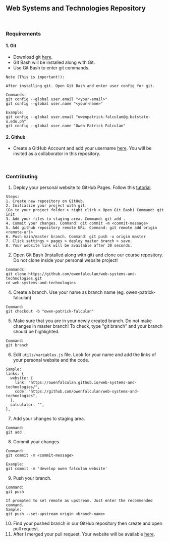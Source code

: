 ## Web Systems and Technologies Repository

<br>

### Requirements

#### 1. Git

- Download git [here](https://git-scm.com/downloads).
- Git Bash will be installed along with Git.
- Use Git Bash to enter git commands.

```
Note (This is important!):

After installing git. Open Git Bash and enter user config for git.

Commands:
git config --global user.email "<your-email>"
git config --global user.name "<your-name>"

Example:
git config --global user.email "owenpatrick.falculan@g.batstate-u.edu.ph"
git config --global user.name "Owen Patrick Falculan"
```

#### 2. Github

- Create a GitHub Account and add your username [here](https://docs.google.com/spreadsheets/d/1dbLlteb_eT49D2mW4nqbA3amqZcflPaSZ64H18HGgK8/edit?usp=sharing). You will be invited as a collaborator in this repository.

<br>

### Contributing

1. Deploy your personal website to GitHub Pages. Follow this [tutorial](https://www.w3schools.com/git/git_remote_pages.asp?remote=github).

```
Steps:
1. Create new repository on GitHub.
2. Initialize your project with git.
(Go to your project folder > right click > Open Git Bash) Command: git init
3. Add your files to staging area. Command: git add .
4. Commit your changes. Command: git commit -m <commit-message>
5. Add github repository remote URL. Command: git remote add origin <remote-url>
6. Push main/master branch. Command: git push -u origin master
7. Click settings > pages > deploy master branch > save.
8. Your website link will be available after 30 seconds.
```

2. Open Git Bash (installed along with git) and clone our course repository. Do not clone inside your personal website project!

```
Commands:
git clone https://github.com/owenfalculan/web-systems-and-technologies.git
cd web-systems-and-technologies
```

4. Create a branch. Use your name as branch name (eg. owen-patrick-falculan)

```
Command:
git checkout -b "owen-patrick-falculan"
```

5. Make sure that you are in your newly created branch. Do not make changes in master branch! To check, type "git branch" and your branch should be highlighted.

```
Command:
git branch
```

6. Edit `utils/variables.js` file. Look for your name and add the links of your personal website and the code.

```
Sample:
links: {
  website: {
    link: "https://owenfalculan.github.io/web-systems-and-technologies/",
    code: "https://github.com/owenfalculan/web-systems-and-technologies",
  },
  calculator: "",
},
```

7. Add your changes to staging area.

```
Command:
git add .
```

8. Commit your changes.

```
Command:
git commit -m <commit-message>

Example:
git commit -m 'develop owen falculan website'
```

9. Push your branch.

```
Command:
git push

If prompted to set remote as upstream. Just enter the recommended command.
Sample:
git push --set-upstream origin <branch-name>
```

10. Find your pushed branch in our GitHub repository then create and open pull request.
11. After I merged your pull request. Your website will be available [here](https://owenfalculan.github.io/web-systems-and-technologies/).

